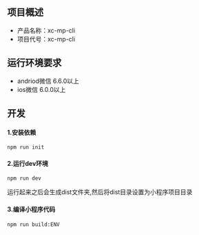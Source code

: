## 项目概述

* 产品名称：xc-mp-cli
* 项目代号：xc-mp-cli



## 运行环境要求

- andriod微信 6.6.0以上
- ios微信 6.0.0以上


## 开发
#### 1.安装依赖
```
npm run init
```
#### 2.运行dev环境
```
npm run dev
```
运行起来之后会生成dist文件夹,然后将dist目录设置为小程序项目目录
  
#### 3.编译小程序代码
```
npm run build:ENV
```

